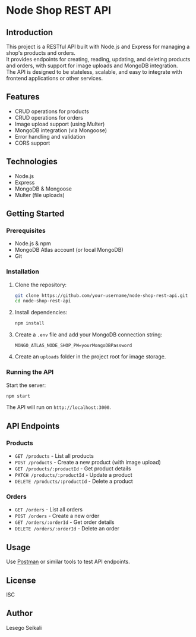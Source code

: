 # Node Shop REST API

## Introduction

This project is a RESTful API built with Node.js and Express for managing a shop's products and orders.  
It provides endpoints for creating, reading, updating, and deleting products and orders, with support for image uploads and MongoDB integration.  
The API is designed to be stateless, scalable, and easy to integrate with frontend applications or other services.

## Features

- CRUD operations for products
- CRUD operations for orders
- Image upload support (using Multer)
- MongoDB integration (via Mongoose)
- Error handling and validation
- CORS support

## Technologies

- Node.js
- Express
- MongoDB & Mongoose
- Multer (file uploads)

## Getting Started

### Prerequisites

- Node.js & npm
- MongoDB Atlas account (or local MongoDB)
- Git

### Installation

1. Clone the repository:
    ```bash
    git clone https://github.com/your-username/node-shop-rest-api.git
    cd node-shop-rest-api
    ```

2. Install dependencies:
    ```bash
    npm install
    ```

3. Create a `.env` file and add your MongoDB connection string:
    ```
    MONGO_ATLAS_NODE_SHOP_PW=yourMongoDBPassword
    ```

4. Create an `uploads` folder in the project root for image storage.

### Running the API

Start the server:
```bash
npm start
```
The API will run on `http://localhost:3000`.

## API Endpoints

### Products

- `GET /products` - List all products
- `POST /products` - Create a new product (with image upload)
- `GET /products/:productId` - Get product details
- `PATCH /products/:productId` - Update a product
- `DELETE /products/:productId` - Delete a product

### Orders

- `GET /orders` - List all orders
- `POST /orders` - Create a new order
- `GET /orders/:orderId` - Get order details
- `DELETE /orders/:orderId` - Delete an order

## Usage

Use [Postman](https://www.postman.com/) or similar tools to test API endpoints.

## License

ISC

## Author

Lesego Seikali